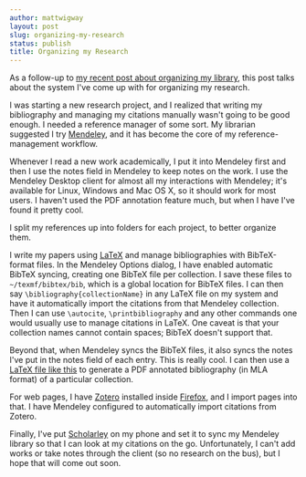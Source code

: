 ```yaml
---
author: mattwigway
layout: post
slug: organizing-my-research
status: publish
title: Organizing my Research
---
```


As a follow-up to [my recent post about organizing my library](/2012/12/31/organizing-my-library), this post talks about the system I've come up with for organizing my research.

I was starting a new research project, and I realized that writing my bibliography and managing my citations manually wasn't going to be good enough. I needed a reference manager of some sort. My librarian suggested I try [Mendeley](http://www.mendeley.com/), and it has become the core of my reference-management workflow.

Whenever I read a new work academically, I put it into Mendeley first and then I use the notes field in Mendeley to keep notes on the work. I use the Mendeley Desktop client for almost all my interactions with Mendeley; it's available for Linux, Windows and Mac OS X, so it should work for most users. I haven't used the PDF annotation feature much, but when I have I've found it pretty cool.

I split my references up into folders for each project, to better organize them.

I write my papers using [LaTeX](http://en.wikipedia.org/wiki/LaTeX) and manage bibliographies with BibTeX-format files. In the Mendeley Options dialog, I have enabled automatic BibTeX syncing, creating one BibTeX file per collection. I save these files to `~/texmf/bibtex/bib`, which is a global location for BibTeX files. I can then say `\bibliography{collectionName}` in any LaTeX file on my system and have it automatically import the citations from that Mendeley collection. Then I can use `\autocite`, `\printbibliography` and any other commands one would usually use to manage citations in LaTeX. One caveat is that your collection names cannot contain spaces; BibTeX doesn't support that.

Beyond that, when Mendeley syncs the BibTeX files, it also syncs the notes I've put in the notes field of each entry. This is really cool. I can then use a [LaTeX file like this](https://gist.github.com/4583664) to generate a PDF annotated bibliography (in MLA format) of a particular collection.

For web pages, I have [Zotero](http://www.zotero.org) installed inside [Firefox](http://www.firefox.com), and I import pages into that. I have Mendeley configured to automatically import citations from Zotero.

Finally, I've put [Scholarley](https://play.google.com/store/apps/details?id=info.matthewwardrop.scholarley) on my phone and set it to sync my Mendeley library so that I can look at my citations on the go. Unfortunately, I can't add works or take notes through the client (so no research on the bus), but I hope that will come out soon.